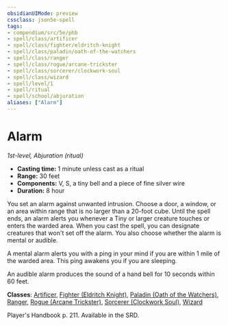 ```yaml
---
obsidianUIMode: preview
cssclass: json5e-spell
tags:
- compendium/src/5e/phb
- spell/class/artificer
- spell/class/fighter/eldritch-knight
- spell/class/paladin/oath-of-the-watchers
- spell/class/ranger
- spell/class/rogue/arcane-trickster
- spell/class/sorcerer/clockwork-soul
- spell/class/wizard
- spell/level/1
- spell/ritual
- spell/school/abjuration
aliases: ["Alarm"]
---
```

# Alarm
*1st-level, Abjuration (ritual)*  

- **Casting time:** 1 minute unless cast as a ritual
- **Range:** 30 feet
- **Components:** V, S, a tiny bell and a piece of fine silver wire
- **Duration:** 8 hour

You set an alarm against unwanted intrusion. Choose a door, a window, or an area within range that is no larger than a 20-foot cube. Until the spell ends, an alarm alerts you whenever a Tiny or larger creature touches or enters the warded area. When you cast the spell, you can designate creatures that won't set off the alarm. You also choose whether the alarm is mental or audible.

A mental alarm alerts you with a ping in your mind if you are within 1 mile of the warded area. This ping awakens you if you are sleeping.

An audible alarm produces the sound of a hand bell for 10 seconds within 60 feet.

**Classes**: [Artificer](../../classes/artificer-tce.md#), [Fighter (Eldritch Knight)](../../classes/fighter-eldritch-knight.md#), [Paladin (Oath of the Watchers)](../../classes/paladin-oath-of-the-watchers-tce.md#), [Ranger](../../classes/ranger.md#), [Rogue (Arcane Trickster)](../../classes/rogue-arcane-trickster.md#), [Sorcerer (Clockwork Soul)](../../classes/sorcerer-clockwork-soul-tce.md#), [Wizard](../../classes/wizard.md#)

Player's Handbook p. 211. Available in the SRD.